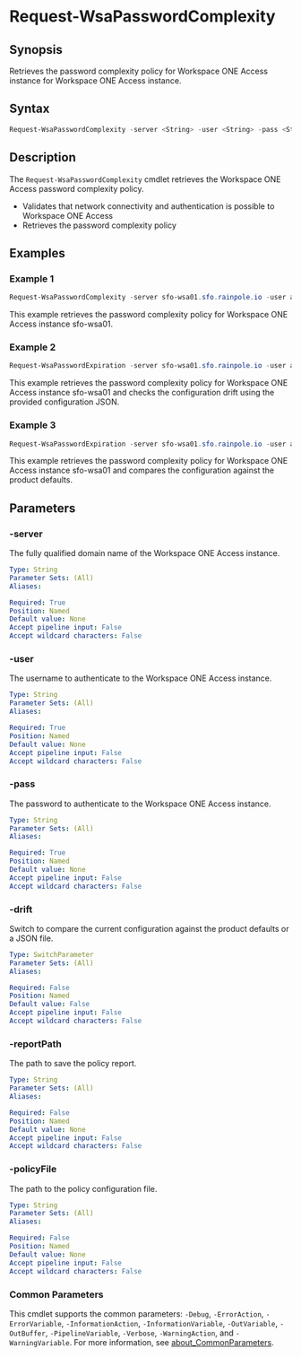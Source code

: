 # Request-WsaPasswordComplexity

## Synopsis

Retrieves the password complexity policy for Workspace ONE Access instance for Workspace ONE Access instance.

## Syntax

```powershell
Request-WsaPasswordComplexity -server <String> -user <String> -pass <String> [-drift] [-reportPath <String>] [-policyFile <String>] [<CommonParameters>]
```

## Description

The `Request-WsaPasswordComplexity` cmdlet retrieves the Workspace ONE Access password complexity policy.

- Validates that network connectivity and authentication is possible to Workspace ONE Access
- Retrieves the password complexity policy

## Examples

### Example 1

```powershell
Request-WsaPasswordComplexity -server sfo-wsa01.sfo.rainpole.io -user admin -pass VMw@re1!
```

This example retrieves the password complexity policy for Workspace ONE Access instance sfo-wsa01.

### Example 2

```powershell
Request-WsaPasswordExpiration -server sfo-wsa01.sfo.rainpole.io -user admin -pass VMw@re1! -drift -reportPath "F:\Reporting" -policyFile "passwordPolicyConfig.json"
```

This example retrieves the password complexity policy for Workspace ONE Access instance sfo-wsa01 and checks the configuration drift using the provided configuration JSON.

### Example 3

```powershell
Request-WsaPasswordExpiration -server sfo-wsa01.sfo.rainpole.io -user admin -pass VMw@re1! -drift
```

This example retrieves the password complexity policy for Workspace ONE Access instance sfo-wsa01 and compares the configuration against the product defaults.

## Parameters

### -server

The fully qualified domain name of the Workspace ONE Access instance.

```yaml
Type: String
Parameter Sets: (All)
Aliases:

Required: True
Position: Named
Default value: None
Accept pipeline input: False
Accept wildcard characters: False
```

### -user

The username to authenticate to the Workspace ONE Access instance.

```yaml
Type: String
Parameter Sets: (All)
Aliases:

Required: True
Position: Named
Default value: None
Accept pipeline input: False
Accept wildcard characters: False
```

### -pass

The password to authenticate to the Workspace ONE Access instance.

```yaml
Type: String
Parameter Sets: (All)
Aliases:

Required: True
Position: Named
Default value: None
Accept pipeline input: False
Accept wildcard characters: False
```

### -drift

Switch to compare the current configuration against the product defaults or a JSON file.

```yaml
Type: SwitchParameter
Parameter Sets: (All)
Aliases:

Required: False
Position: Named
Default value: False
Accept pipeline input: False
Accept wildcard characters: False
```

### -reportPath

The path to save the policy report.

```yaml
Type: String
Parameter Sets: (All)
Aliases:

Required: False
Position: Named
Default value: None
Accept pipeline input: False
Accept wildcard characters: False
```

### -policyFile

The path to the policy configuration file.

```yaml
Type: String
Parameter Sets: (All)
Aliases:

Required: False
Position: Named
Default value: None
Accept pipeline input: False
Accept wildcard characters: False
```

### Common Parameters

This cmdlet supports the common parameters: `-Debug`, `-ErrorAction`, `-ErrorVariable`, `-InformationAction`, `-InformationVariable`, `-OutVariable`, `-OutBuffer`, `-PipelineVariable`, `-Verbose`, `-WarningAction`, and `-WarningVariable`. For more information, see [about_CommonParameters](http://go.microsoft.com/fwlink/?LinkID=113216).
